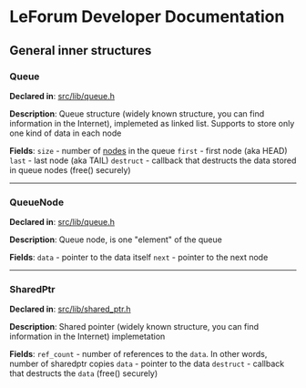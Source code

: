 # LeForum Developer Documentation
## General inner structures
### Queue
**Declared in**: [src/lib/queue.h](/src/lib/queue.h)

**Description**:
Queue structure (widely known structure, you can find information in the Internet), implemeted as linked list. Supports to store only one kind of data in each node

**Fields**:
`size` - number of [nodes](#QueueNode) in the queue
`first` - first node (aka HEAD)
`last` - last node (aka TAIL)
`destruct` - callback that destructs the data stored in queue nodes (free() securely)

---

### QueueNode
**Declared in**: [src/lib/queue.h](/src/lib/queue.h)

**Description**:
Queue node, is one "element" of the queue

**Fields**:
`data` - pointer to the data itself
`next` - pointer to the next node

---

### SharedPtr
**Declared in**: [src/lib/shared_ptr.h](/src/lib/shared_ptr.h)

**Description**:
Shared pointer (widely known structure, you can find information in the Internet) implemetation

**Fields**:
`ref_count` - number of references to the `data`. In other words, number of sharedptr copies
`data` - pointer to the data
`destruct` - callback that destructs the `data` (free() securely)